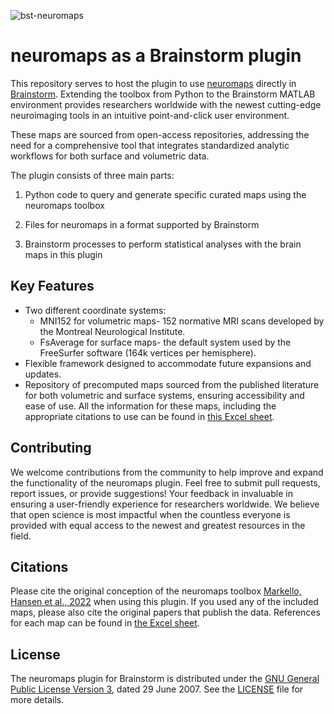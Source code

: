 ![bst-neuromaps](https://github.com/thuy-n/testing/assets/130115390/0b14b8e0-8b94-4928-b83f-3202a3b6bbba)

# neuromaps as a Brainstorm plugin

This repository serves to host the plugin to use [neuromaps](https://github.com/netneurolab/neuromaps) directly in [Brainstorm](https://neuroimage.usc.edu/brainstorm/). Extending the toolbox from Python to the Brainstorm MATLAB environment provides researchers worldwide with the newest cutting-edge neuroimaging tools in an intuitive point-and-click user environment. 

These maps are sourced from open-access repositories, addressing the need for a comprehensive tool that integrates standardized analytic workflows for both surface and volumetric data. 

The plugin consists of three main parts:

1. Python code to query and generate specific curated maps using the neuromaps toolbox
   
3. Files for neuromaps in a format supported by Brainstorm

4. Brainstorm processes to perform statistical analyses with the brain maps in this plugin


## Key Features

- Two different coordinate systems:
  - MNI152 for volumetric maps- 152 normative MRI scans developed by the Montreal Neurological Institute.
  - FsAverage for surface maps- the default system used by the FreeSurfer software (164k vertices per hemisphere).
- Flexible framework designed to accommodate future expansions and updates.
- Repository of precomputed maps sourced from the published literature for both volumetric and surface systems, ensuring accessibility and ease of use. All the information for these maps, including the appropriate citations to use can be found in [this Excel sheet](https://mcgill-my.sharepoint.com/:x:/g/personal/le_thuy_nguyen_mail_mcgill_ca/ERkZXl9VQt5LnkmELlrX5EoBGxGqKg7MYP3cR_vrEkX6fA?e=vwpR57). 


## Contributing
We welcome contributions from the community to help improve and expand the functionality of the neuromaps plugin. Feel free to submit pull requests, report issues, or provide suggestions! Your feedback in invaluable in ensuring a user-friendly experience for researchers worldwide. We believe that open science is most impactful when the countless everyone is provided with equal access to the newest and greatest resources in the field.

## Citations
Please cite the original conception of the neuromaps toolbox [Markello, Hansen et al., 2022](https://www.nature.com/articles/s41592-022-01625-w) when using this plugin. If you used any of the included maps, please also cite the original papers that publish the data. References for each map can be found in [the Excel sheet](https://mcgill-my.sharepoint.com/:x:/g/personal/le_thuy_nguyen_mail_mcgill_ca/ERkZXl9VQt5LnkmELlrX5EoBGxGqKg7MYP3cR_vrEkX6fA?e=vwpR57). 

## License
The neuromaps plugin for Brainstorm is distributed under the [GNU General Public License Version 3](https://opensource.org/licenses/GPL-3.0), dated 29 June 2007. See the [LICENSE](LICENSE) file for more details.
